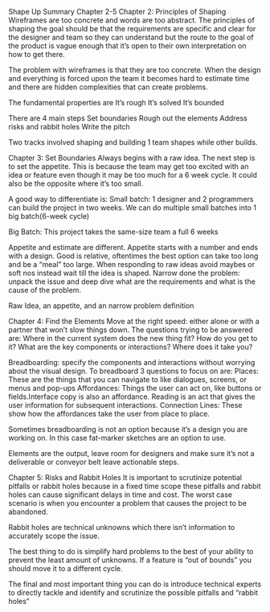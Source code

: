 Shape Up Summary Chapter 2-5
Chapter 2: Principles of Shaping
Wireframes are too concrete and words are too abstract. The principles of shaping the goal should be that the requirements are specific and clear for the designer and team so they can understand but the route to the goal of the product is vague enough that it’s open to their own interpretation on how to get there. 

The problem with wireframes is that they are too concrete. When the design and everything is forced upon the team it becomes hard to estimate time and there are hidden complexities that can create problems.

The fundamental properties are
It’s rough
It’s solved
It’s bounded

There are 4 main steps
Set boundaries
Rough out the elements
Address risks and rabbit holes
Write the pitch

Two tracks involved shaping and building 1 team shapes while other builds.

Chapter 3: Set Boundaries
Always begins with a raw idea. The next step is to set the appetite. This is because the team may get too excited with an idea or feature even though it may be too much for a 6 week cycle. It could also be the opposite where it’s too small.

A good way to differentiate is:
Small batch: 1 designer and 2 programmers can build the project in two weeks. We can do multiple small batches into 1 big batch(6-week cycle)

Big Batch: This project takes the same-size team a full 6 weeks

Appetite and estimate are different. Appetite starts with a number and ends with a design.
Good is relative, oftentimes the best option can take too long and be a “meal” too large.
When responding to raw ideas avoid maybes or soft nos instead wait till the idea is shaped.
Narrow done the problem: unpack the issue and deep dive what are the requirements and what is the cause of the problem.

Raw Idea, an appetite, and an narrow problem definition


Chapter 4: Find the Elements
Move at the right speed: either alone or with a partner that won’t slow things down.
The questions trying to be answered are:
Where in the current system does the new thing fit?
How do you get to it?
What are the key components or interactions?
Where does it take you?

Breadboarding: specify the components and interactions without worrying about the visual design. To breadboard 3 questions to focus on are:
Places: These are the things that you can navigate to like dialogues, screens, or menus and pop-ups
Affordances: Things the user can act on, like buttons or fields.Interface copy is also an affordance. Reading is an act that gives the user information for subsequent interactions.
Connection Lines: These show how the affordances take the user from place to place.

Sometimes breadboarding is not an option because it’s a design you are working on. In this case fat-marker sketches are an option to use.

Elements are the output, leave room for designers and make sure it’s not a deliverable or conveyor belt leave actionable steps.

Chapter 5: Risks and Rabbit Holes
It is important to scrutinize potential pitfalls or rabbit holes because in a fixed time scope these pitfalls and rabbit holes can cause significant delays in time and cost. The worst case scenario is when you encounter a problem that causes the project to be abandoned.

Rabbit holes are technical unknowns which there isn’t information to accurately scope the issue.

The best thing to do is simplify hard problems to the best of your ability to prevent the least amount of unknowns. If a feature is “out of bounds” you should move it to a different cycle.

The final and most important thing you can do is introduce technical experts to directly tackle and identify and scrutinize the possible pitfalls and “rabbit holes”





